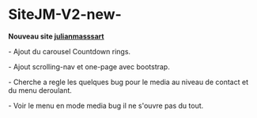 # SiteJM-V2-new-
<p>
<strong>Nouveau site <a href='http://julianmassart.fr'>julianmasssart</a></strong>
</p>
  <p>
  - Ajout du carousel Countdown rings.
  </p>
  <p>
  - Ajout scrolling-nav et one-page avec bootstrap.
  </p>
  <p>
  - Cherche a regle les quelques bug pour le media au niveau de contact et du menu deroulant.
  </p>
  <p>
  - Voir le menu en mode media bug il ne s'ouvre pas du tout.
  </P> 

